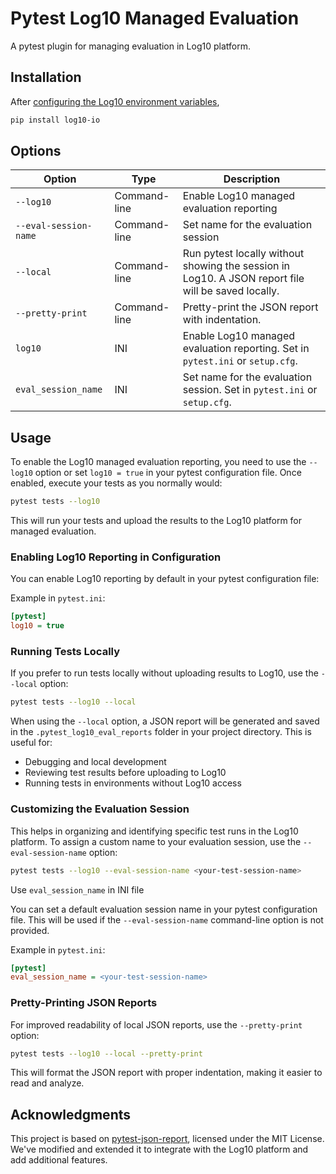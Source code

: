 # Pytest Log10 Managed Evaluation

A pytest plugin for managing evaluation in Log10 platform.

## Installation
After [configuring the Log10 environment variables](https://docs.log10.io/observability/advanced/logging#configuration),
```bash
pip install log10-io
```

## Options

| Option | Type | Description |
|--------|------|-------------|
| `--log10` | Command-line | Enable Log10 managed evaluation reporting |
| `--eval-session-name` | Command-line | Set name for the evaluation session |
| `--local` | Command-line | Run pytest locally without showing the session in Log10. A JSON report file will be saved locally. |
| `--pretty-print` | Command-line | Pretty-print the JSON report with indentation. |
| `log10` | INI | Enable Log10 managed evaluation reporting. Set in `pytest.ini` or `setup.cfg`. |
| `eval_session_name` | INI | Set name for the evaluation session. Set in `pytest.ini` or `setup.cfg`. |

## Usage

To enable the Log10 managed evaluation reporting, you need to use the `--log10` option or set `log10 = true` in your pytest configuration file. Once enabled, execute your tests as you normally would:

```bash
pytest tests --log10
```

This will run your tests and upload the results to the Log10 platform for managed evaluation.

### Enabling Log10 Reporting in Configuration

You can enable Log10 reporting by default in your pytest configuration file:

Example in `pytest.ini`:

```ini
[pytest]
log10 = true
```

### Running Tests Locally

If you prefer to run tests locally without uploading results to Log10, use the `--local` option:

```bash
pytest tests --log10 --local
```

When using the `--local` option, a JSON report will be generated and saved in the `.pytest_log10_eval_reports` folder in your project directory. This is useful for:

- Debugging and local development
- Reviewing test results before uploading to Log10
- Running tests in environments without Log10 access

### Customizing the Evaluation Session
This helps in organizing and identifying specific test runs in the Log10 platform.
To assign a custom name to your evaluation session, use the `--eval-session-name` option:

```bash
pytest tests --log10 --eval-session-name <your-test-session-name>
```

Use `eval_session_name` in INI file

You can set a default evaluation session name in your pytest configuration file. This will be used if the `--eval-session-name` command-line option is not provided.

Example in `pytest.ini`:

```ini
[pytest]
eval_session_name = <your-test-session-name>
```

### Pretty-Printing JSON Reports

For improved readability of local JSON reports, use the `--pretty-print` option:

```bash
pytest tests --log10 --local --pretty-print
```

This will format the JSON report with proper indentation, making it easier to read and analyze.


## Acknowledgments
This project is based on [pytest-json-report](https://github.com/numirias/pytest-json-report), licensed under the MIT License. We've modified and extended it to integrate with the Log10 platform and add additional features.